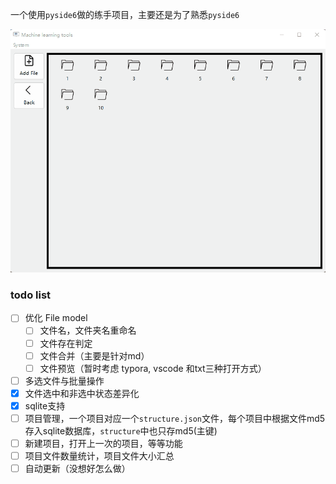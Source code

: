 一个使用`pyside6`做的练手项目，主要还是为了熟悉`pyside6`

![image](./resources/20220818.gif)



### todo list

- [ ] 优化 File model
  - [ ] 文件名，文件夹名重命名
  - [ ] 文件存在判定
  - [ ] 文件合并（主要是针对md）
  - [ ] 文件预览（暂时考虑 typora,  vscode 和txt三种打开方式）
- [ ] 多选文件与批量操作
- [x] 文件选中和非选中状态差异化
- [x] sqlite支持
- [ ] 项目管理，一个项目对应一个`structure.json`文件，每个项目中根据文件md5存入sqlite数据库，`structure`中也只存md5(主键)
- [ ] 新建项目，打开上一次的项目，等等功能
- [ ] 项目文件数量统计，项目文件大小汇总
- [ ] 自动更新（没想好怎么做）